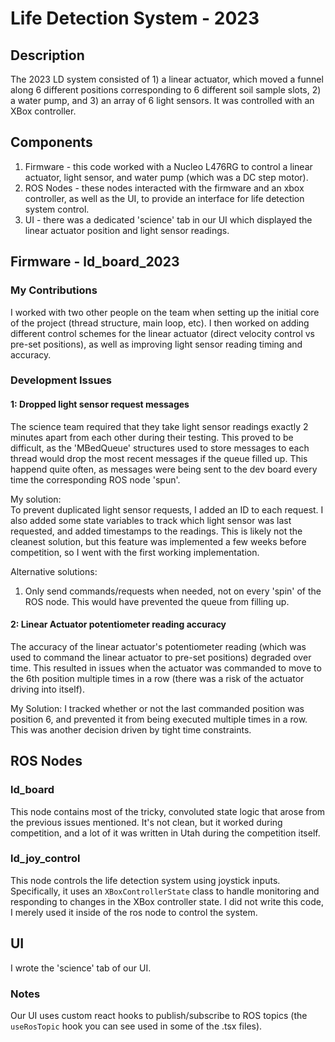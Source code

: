 # Life Detection System - 2023

## Description
The 2023 LD system consisted of 1) a linear actuator, which moved a funnel along 6 different positions corresponding to 6 different soil sample slots, 2) a water pump, and 3) an array of 6 light sensors. It was controlled with an XBox controller.

## Components
1. Firmware - this code worked with a Nucleo L476RG to control a linear actuator, light sensor, and water pump (which was a DC step motor). 
2. ROS Nodes - these nodes interacted with the firmware and an xbox controller, as well as the UI, to provide an interface for life detection system control.
3. UI - there was a dedicated 'science' tab in our UI which displayed the linear actuator position and light sensor readings.

## Firmware - ld_board_2023

### My Contributions
I worked with two other people on the team when setting up the initial core of the project (thread structure, main loop, etc). I then worked on adding different control schemes for the linear actuator (direct velocity control vs pre-set positions), as well as improving light sensor reading timing and accuracy. 

### Development Issues
#### 1: Dropped light sensor request messages
The science team required that they take light sensor readings exactly 2 minutes apart from each other during their testing. This proved to be difficult, as the 'MBedQueue' structures used to store messages to each thread would drop the most recent messages if the queue filled up. This happend quite often, as messages were being sent to the dev board every time the corresponding ROS node 'spun'. 

My solution:  
To prevent duplicated light sensor requests, I added an ID to each request. I also added some state variables to track which light sensor was last requested, and added timestamps to the readings. This is likely not the cleanest solution, but this feature was implemented a few weeks before competition, so I went with the first working implementation. 

Alternative solutions:  
1. Only send commands/requests when needed, not on every 'spin' of the ROS node. This would have prevented the queue from filling up.

#### 2: Linear Actuator potentiometer reading accuracy
The accuracy of the linear actuator's potentiometer reading (which was used to command the linear actuator to pre-set positions) degraded over time. This resulted in issues when the actuator was
commanded to move to the 6th position multiple times in a row (there was a risk of the actuator driving into itself). 
  
My Solution: I tracked whether or not the last commanded position was position 6, and prevented it from being executed multiple times in a row. This was another decision driven by tight time constraints. 

## ROS Nodes
### ld_board
This node contains most of the tricky, convoluted state logic that arose from the previous issues mentioned. It's not clean, but it worked during competition, and a lot of it was written in Utah during the competition itself. 

### ld_joy_control
This node controls the life detection system using joystick inputs. Specifically, it uses an `XBoxControllerState` class to handle monitoring and responding to changes in the XBox controller state. I did not write this code, I merely used it inside of the ros node to control the system.


## UI
I wrote the 'science' tab of our UI. 

### Notes
Our UI uses custom react hooks to publish/subscribe to ROS topics (the `useRosTopic` hook you can see used in some of the .tsx files).
